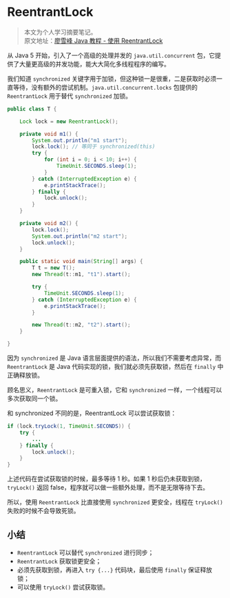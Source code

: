 # ReentrantLock

> 本文为个人学习摘要笔记。  
> 原文地址：[廖雪峰 Java 教程 - 使用 ReentrantLock](https://www.liaoxuefeng.com/wiki/1252599548343744/1306580960149538)

从 Java 5 开始，引入了一个高级的处理并发的 `java.util.concurrent` 包，它提供了大量更高级的并发功能，能大大简化多线程程序的编写。

我们知道 `synchronized` 关键字用于加锁，但这种锁一是很重，二是获取时必须一直等待，没有额外的尝试机制。`java.util.concurrent.locks` 包提供的 `ReentrantLock` 用于替代 `synchronized` 加锁。

```java
public class T {

    Lock lock = new ReentrantLock();

    private void m1() {
        System.out.println("m1 start");
        lock.lock(); // 等同于 synchronized(this)
        try {
            for (int i = 0; i < 10; i++) {
                TimeUnit.SECONDS.sleep(1);
            }
        } catch (InterruptedException e) {
            e.printStackTrace();
        } finally {
            lock.unlock();
        }
    }

    private void m2() {
        lock.lock();
        System.out.println("m2 start");
        lock.unlock();
    }

    public static void main(String[] args) {
        T t = new T();
        new Thread(t::m1, "t1").start();

        try {
            TimeUnit.SECONDS.sleep(1);
        } catch (InterruptedException e) {
            e.printStackTrace();
        }

        new Thread(t::m2, "t2").start();
    }

}
```

因为 `synchronized` 是 Java 语言层面提供的语法，所以我们不需要考虑异常，而 `ReentrantLock` 是 Java 代码实现的锁，我们就必须先获取锁，然后在 `finally` 中正确释放锁。

顾名思义，`ReentrantLock` 是可重入锁，它和 `synchronized` 一样，一个线程可以多次获取同一个锁。

和 synchronized 不同的是，ReentrantLock 可以尝试获取锁：

```java
if (lock.tryLock(1, TimeUnit.SECONDS)) {
    try {
        ...
    } finally {
        lock.unlock();
    }
}
```

上述代码在尝试获取锁的时候，最多等待 1 秒。如果 1 秒后仍未获取到锁，`tryLock()` 返回 false，程序就可以做一些额外处理，而不是无限等待下去。

所以，使用 `ReentrantLock` 比直接使用 `synchronized` 更安全，线程在 `tryLock()` 失败的时候不会导致死锁。

## 小结

- `ReentrantLock` 可以替代 `synchronized` 进行同步；
- `ReentrantLock` 获取锁更安全；
- 必须先获取到锁，再进入 `try {...}` 代码块，最后使用 `finally` 保证释放锁；
- 可以使用 `tryLock()` 尝试获取锁。
